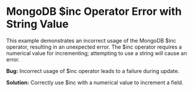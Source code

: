 # MongoDB $inc Operator Error with String Value
This example demonstrates an incorrect usage of the MongoDB $inc operator, resulting in an unexpected error.  The $inc operator requires a numerical value for incrementing; attempting to use a string will cause an error.

**Bug:** Incorrect usage of $inc operator leads to a failure during update.

**Solution:** Correctly use $inc with a numerical value to increment a field.